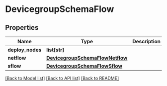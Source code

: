 # DevicegroupSchemaFlow

## Properties
Name | Type | Description | Notes
------------ | ------------- | ------------- | -------------
**deploy_nodes** | **list[str]** |  | [optional] 
**netflow** | [**DevicegroupSchemaFlowNetflow**](DevicegroupSchemaFlowNetflow.md) |  | [optional] 
**sflow** | [**DevicegroupSchemaFlowSflow**](DevicegroupSchemaFlowSflow.md) |  | [optional] 

[[Back to Model list]](../README.md#documentation-for-models) [[Back to API list]](../README.md#documentation-for-api-endpoints) [[Back to README]](../README.md)


